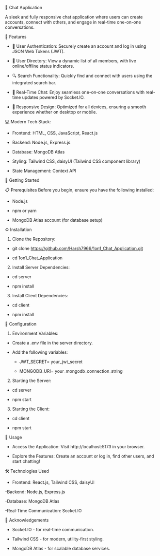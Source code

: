 🚀 Chat Application

A sleek and fully responsive chat application where users can create accounts, connect with others, and engage in real-time one-on-one conversations.

🌟 Features

- 🔐 User Authentication: Securely create an account and log in using JSON Web Tokens (JWT).
  
- 👥 User Directory: View a dynamic list of all members, with live online/offline status indicators.
  
- 🔍 Search Functionality: Quickly find and connect with users using the integrated search bar.
  
- 💬 Real-Time Chat: Enjoy seamless one-on-one conversations with real-time updates powered by Socket.IO.
  
- 📱 Responsive Design: Optimized for all devices, ensuring a smooth experience whether on desktop or mobile.
  
💻 Modern Tech Stack:

- Frontend: HTML, CSS, JavaScript, React.js
  
- Backend: Node.js, Express.js
  
- Database: MongoDB Atlas
  
- Styling: Tailwind CSS, daisyUI (Tailwind CSS component library)
  
- State Management: Context API
  
🚀 Getting Started

📋 Prerequisites
Before you begin, ensure you have the following installed:

- Node.js

- npm or yarn

- MongoDB Atlas account (for database setup)

⚙️ Installation

1. Clone the Repository:

- git clone https://github.com/Harsh7966/1on1_Chat_Application.git
  
- cd 1on1_Chat_Application
  
2. Install Server Dependencies:

- cd server
  
- npm install
  
3. Install Client Dependencies:

- cd client
  
- npm install
  
🔧 Configuration

1. Environment Variables:

- Create a .env file in the server directory.
  
- Add the following variables:
  
  - JWT_SECRET= your_jwt_secret
    
  - MONGODB_URI= your_mongodb_connection_string
    
2. Starting the Server:

- cd server
  
- npm start

3. Starting the Client:

- cd client
  
- npm start
  
🎉 Usage

- Access the Application: Visit http://localhost:5173 in your browser.
  
- Explore the Features: Create an account or log in, find other users, and start chatting!
  
🛠️ Technologies Used

- Frontend: React.js, Tailwind CSS, daisyUI
  
-Backend: Node.js, Express.js

-Database: MongoDB Atlas

-Real-Time Communication: Socket.IO

🙏 Acknowledgements

- Socket.IO - for real-time communication.

- Tailwind CSS - for modern, utility-first styling.

- MongoDB Atlas - for scalable database services.
